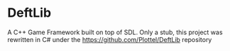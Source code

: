# DeftLib

A C++ Game Framework built on top of SDL. Only a stub, this project was rewritten in C# under the https://github.com/Plottel/DeftLib repository
